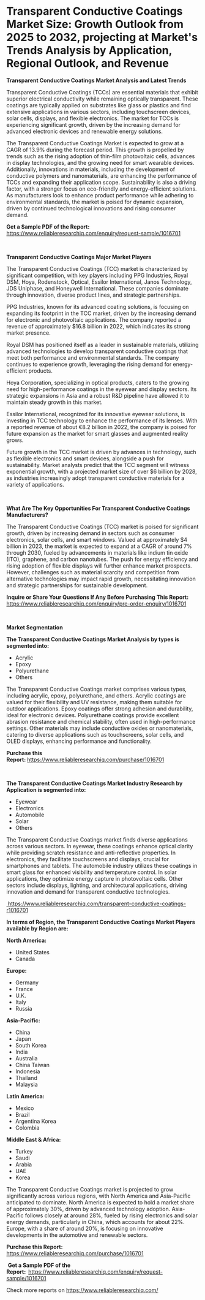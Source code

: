 <p><h1>Transparent Conductive Coatings Market Size: Growth Outlook from 2025 to 2032, projecting at Market's Trends Analysis by Application, Regional Outlook, and Revenue</h1></p><p><strong>Transparent Conductive Coatings Market Analysis and Latest Trends</strong></p>
<p><p>Transparent Conductive Coatings (TCCs) are essential materials that exhibit superior electrical conductivity while remaining optically transparent. These coatings are typically applied on substrates like glass or plastics and find extensive applications in various sectors, including touchscreen devices, solar cells, displays, and flexible electronics. The market for TCCs is experiencing significant growth, driven by the increasing demand for advanced electronic devices and renewable energy solutions.</p><p>The Transparent Conductive Coatings Market is expected to grow at a CAGR of 13.9% during the forecast period. This growth is propelled by trends such as the rising adoption of thin-film photovoltaic cells, advances in display technologies, and the growing need for smart wearable devices. Additionally, innovations in materials, including the development of conductive polymers and nanomaterials, are enhancing the performance of TCCs and expanding their application scope. Sustainability is also a driving factor, with a stronger focus on eco-friendly and energy-efficient solutions. As manufacturers look to enhance product performance while adhering to environmental standards, the market is poised for dynamic expansion, driven by continued technological innovations and rising consumer demand.</p></p>
<p><strong>Get a Sample PDF of the Report:&nbsp;</strong> <a href="https://www.reliableresearchiq.com/enquiry/request-sample/1016701?utm_campaign=2251&utm_medium=2&utm_source=Github&utm_content=ia&utm_term=31012025&utm_id=transparent-conductive-coatings">https://www.reliableresearchiq.com/enquiry/request-sample/1016701</a></p>
<p>&nbsp;</p>
<p><strong>Transparent Conductive Coatings Major Market Players</strong></p>
<p><p>The Transparent Conductive Coatings (TCC) market is characterized by significant competition, with key players including PPG Industries, Royal DSM, Hoya, Rodenstock, Optical, Essilor International, Janos Technology, JDS Uniphase, and Honeywell International. These companies dominate through innovation, diverse product lines, and strategic partnerships.</p><p>PPG Industries, known for its advanced coating solutions, is focusing on expanding its footprint in the TCC market, driven by the increasing demand for electronic and photovoltaic applications. The company reported a revenue of approximately $16.8 billion in 2022, which indicates its strong market presence.</p><p>Royal DSM has positioned itself as a leader in sustainable materials, utilizing advanced technologies to develop transparent conductive coatings that meet both performance and environmental standards. The company continues to experience growth, leveraging the rising demand for energy-efficient products.</p><p>Hoya Corporation, specializing in optical products, caters to the growing need for high-performance coatings in the eyewear and display sectors. Its strategic expansions in Asia and a robust R&D pipeline have allowed it to maintain steady growth in this market.</p><p>Essilor International, recognized for its innovative eyewear solutions, is investing in TCC technology to enhance the performance of its lenses. With a reported revenue of about €8.2 billion in 2022, the company is poised for future expansion as the market for smart glasses and augmented reality grows.</p><p>Future growth in the TCC market is driven by advances in technology, such as flexible electronics and smart devices, alongside a push for sustainability. Market analysts predict that the TCC segment will witness exponential growth, with a projected market size of over $6 billion by 2028, as industries increasingly adopt transparent conductive materials for a variety of applications.</p></p>
<p>&nbsp;</p>
<p><strong>What Are The Key Opportunities For Transparent Conductive Coatings Manufacturers?</strong></p>
<p><p>The Transparent Conductive Coatings (TCC) market is poised for significant growth, driven by increasing demand in sectors such as consumer electronics, solar cells, and smart windows. Valued at approximately $4 billion in 2023, the market is expected to expand at a CAGR of around 7% through 2030, fueled by advancements in materials like indium tin oxide (ITO), graphene, and carbon nanotubes. The push for energy efficiency and rising adoption of flexible displays will further enhance market prospects. However, challenges such as material scarcity and competition from alternative technologies may impact rapid growth, necessitating innovation and strategic partnerships for sustainable development.</p></p>
<p><strong>Inquire or Share Your Questions If Any Before Purchasing This Report:</strong> <a href="https://www.reliableresearchiq.com/enquiry/pre-order-enquiry/1016701?utm_campaign=2251&utm_medium=2&utm_source=Github&utm_content=ia&utm_term=31012025&utm_id=transparent-conductive-coatings">https://www.reliableresearchiq.com/enquiry/pre-order-enquiry/1016701</a></p>
<p>&nbsp;</p>
<p><strong>Market Segmentation</strong></p>
<p><strong>The Transparent Conductive Coatings Market Analysis by types is segmented into:</strong></p>
<p><ul><li>Acrylic</li><li>Epoxy</li><li>Polyurethane</li><li>Others</li></ul></p>
<p><p>The Transparent Conductive Coatings market comprises various types, including acrylic, epoxy, polyurethane, and others. Acrylic coatings are valued for their flexibility and UV resistance, making them suitable for outdoor applications. Epoxy coatings offer strong adhesion and durability, ideal for electronic devices. Polyurethane coatings provide excellent abrasion resistance and chemical stability, often used in high-performance settings. Other materials may include conductive oxides or nanomaterials, catering to diverse applications such as touchscreens, solar cells, and OLED displays, enhancing performance and functionality.</p></p>
<p><strong>Purchase this Report:&nbsp;</strong><a href="https://www.reliableresearchiq.com/purchase/1016701?utm_campaign=2251&utm_medium=2&utm_source=Github&utm_content=ia&utm_term=31012025&utm_id=transparent-conductive-coatings">https://www.reliableresearchiq.com/purchase/1016701</a></p>
<p>&nbsp;</p>
<p><strong>The Transparent Conductive Coatings Market Industry Research by Application is segmented into:</strong></p>
<p><ul><li>Eyewear</li><li>Electronics</li><li>Automobile</li><li>Solar</li><li>Others</li></ul></p>
<p><p>The Transparent Conductive Coatings market finds diverse applications across various sectors. In eyewear, these coatings enhance optical clarity while providing scratch resistance and anti-reflective properties. In electronics, they facilitate touchscreens and displays, crucial for smartphones and tablets. The automobile industry utilizes these coatings in smart glass for enhanced visibility and temperature control. In solar applications, they optimize energy capture in photovoltaic cells. Other sectors include displays, lighting, and architectural applications, driving innovation and demand for transparent conductive technologies.</p></p>
<p><a href="https://www.reliableresearchiq.com/transparent-conductive-coatings-r1016701?utm_campaign=2251&utm_medium=2&utm_source=Github&utm_content=ia&utm_term=31012025&utm_id=transparent-conductive-coatings">&nbsp;https://www.reliableresearchiq.com/transparent-conductive-coatings-r1016701</a></p>
<p><strong>In terms of Region, the Transparent Conductive Coatings Market Players available by Region are:</strong></p>
<p>
    <p> <strong> North America: </strong>
        <ul>
            <li>United States</li>
            <li>Canada</li>
        </ul>
        </p> 
    <p> <strong> Europe: </strong>
        <ul>
            <li>Germany</li>
            <li>France</li>
            <li>U.K.</li>
            <li>Italy</li>
            <li>Russia</li>
        </ul>
        </p> 
    <p> <strong> Asia-Pacific: </strong>
        <ul>
            <li>China</li>
            <li>Japan</li>
            <li>South Korea</li>
            <li>India</li>
            <li>Australia</li>
            <li>China Taiwan</li>
            <li>Indonesia</li>
            <li>Thailand</li>
            <li>Malaysia</li>
        </ul>
        </p> 
    <p> <strong> Latin America: </strong>
        <ul>
            <li>Mexico</li>
            <li>Brazil</li>
            <li>Argentina Korea</li>
            <li>Colombia</li>
        </ul>
        </p> 
    <p> <strong> Middle East & Africa: </strong>
        <ul>
            <li>Turkey</li>
            <li>Saudi</li>
            <li>Arabia</li>
            <li>UAE</li>
            <li>Korea</li>
        </ul>
    </p>
    </p>
<p><p>The Transparent Conductive Coatings market is projected to grow significantly across various regions, with North America and Asia-Pacific anticipated to dominate. North America is expected to hold a market share of approximately 30%, driven by advanced technology adoption. Asia-Pacific follows closely at around 28%, fueled by rising electronics and solar energy demands, particularly in China, which accounts for about 22%. Europe, with a share of around 20%, is focusing on innovative developments in the automotive and renewable sectors.</p></p>
<p><strong>Purchase this Report: </strong><a href="https://www.reliableresearchiq.com/purchase/1016701?utm_campaign=2251&utm_medium=2&utm_source=Github&utm_content=ia&utm_term=31012025&utm_id=transparent-conductive-coatings">https://www.reliableresearchiq.com/purchase/1016701</a></p>
<p>&nbsp;<strong>Get a Sample PDF of the Report:&nbsp;&nbsp;</strong><a href="https://www.reliableresearchiq.com/enquiry/request-sample/1016701?utm_campaign=2251&utm_medium=2&utm_source=Github&utm_content=ia&utm_term=31012025&utm_id=transparent-conductive-coatings">https://www.reliableresearchiq.com/enquiry/request-sample/1016701</a></p>
<p><strong></strong></p>
<p>Check more reports on <a href="https://www.reliableresearchiq.com/?utm_campaign=2251&utm_medium=2&utm_source=Github&utm_content=ia&utm_term=31012025&utm_id=transparent-conductive-coatings">https://www.reliableresearchiq.com/</a></p>
